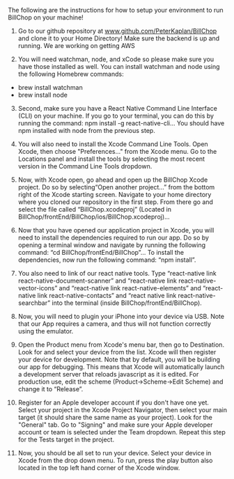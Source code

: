 The following are the instructions for how to setup your environment to run BillChop on your machine!

1) Go to our github repository at www.github.com/PeterKaplan/BillChop and clone it to your Home Directory!
Make sure the backend is up and running. We are working on getting AWS 

2) You will need watchman, node, and xCode so please make sure you have those installed as well. You can install watchman and node using the following Homebrew commands:
- brew install watchman
- brew install node

3) Second, make sure you have a React Native Command Line Interface (CLI) on your machine. If you go to your terminal, you can do this by running the command: npm install -g react-native-cli… You should have npm installed with node from the previous step.

4) You will also need to install the Xcode Command Line Tools. Open Xcode, then choose "Preferences..." from the Xcode menu. Go to the Locations panel and install the tools by selecting the most recent version in the Command Line Tools dropdown.

5) Now, with Xcode open, go ahead and open up the BillChop Xcode project. Do so by selecting“Open another project...” from the bottom right of the Xcode starting screen. Navigate to your home directory where you cloned our repository in the first step. From there go and select the file called “BillChop.xcodeproj” (Located in BillChop/frontEnd/BillChop/ios/BillChop.xcodeproj)...

6) Now that you have opened our application project in Xcode, you will need to install the dependencies required to run our app. Do so by opening a terminal window and navigate by running the following command: “cd BillChop/frontEnd/BillChop”... To install the dependencies, now run the following command: “npm install”.

7) You also need to link of our react native tools. Type “react-native link react-native-document-scanner” and “react-native link react-native-vector-icons” and “react-native link react-native-elements” and “react-native link react-native-contacts” and “react native link react-native-searchbar” into the terminal (inside BillChop/frontEnd/BillChop).

8) Now, you will need to plugin your iPhone into your device via USB. Note that our App requires a camera, and thus will not function correctly using the emulator.

9) Open the Product menu from Xcode's menu bar, then go to Destination. Look for and select your device from the list. Xcode will then register your device for development. Note that by default, you will be building our app for debugging. This means that Xcode will automatically launch a development server that reloads javascript as it is edited. For production use, edit the scheme (Product->Scheme->Edit Scheme) and change it to “Release”.

10) Register for an Apple developer account if you don't have one yet. Select your project in the Xcode Project Navigator, then select your main target (it should share the same name as your project). Look for the "General" tab. Go to "Signing" and make sure your Apple developer account or team is selected under the Team dropdown. Repeat this step for the Tests target in the project.

11) Now, you should be all set to run your device. Select your device in Xcode from the drop down menu. To run, press the play button also located in the top left hand corner of the Xcode window. 
